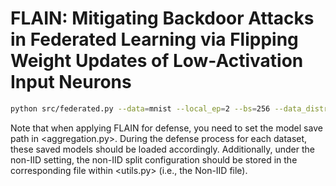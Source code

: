 # FLAIN: Mitigating Backdoor Attacks in Federated Learning via Flipping Weight Updates of Low-Activation Input Neurons

```bash
python src/federated.py --data=mnist --local_ep=2 --bs=256 --data_distribution=non_iid --num_agents=50 --train_rounds=200 --backdoor_frac=0.2  --poison_frac=0.5
```
 Note that when applying FLAIN for defense, you need to set the model save path in <aggregation.py>. 
 During the defense process for each dataset, these saved models should be loaded accordingly. 
 Additionally, under the non-IID setting, the non-IID split configuration should be stored in the corresponding file within <utils.py> (i.e., the Non-IID file).



